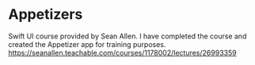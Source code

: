 # Appetizers

Swift UI course provided by Sean Allen. I have completed the course and created the Appetizer app for training purposes. 
https://seanallen.teachable.com/courses/1178002/lectures/26993359
